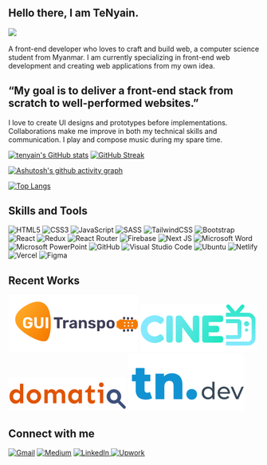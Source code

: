 ## Hello there, I am **TeNyain**.
![](https://komarev.com/ghpvc/?username=T-N9)

A front-end developer who loves to craft and build web, a computer science student from Myanmar. I am currently specializing in front-end web development and creating web applications from my own idea.
## “My goal is to deliver a front-end stack from scratch to well-performed websites.”
I love to create UI designs and prototypes before implementations. Collaborations make me improve in both my technical skills and communication. I play and compose music during my spare time.

[![tenyain's GitHub stats](https://github-readme-stats.vercel.app/api?username=T-N9&theme=tokyonight)](https://github.com/T-N9/github-readme-stats)
[![GitHub Streak](https://streak-stats.demolab.com/?user=T-N9)](https://git.io/streak-stats)

[![Ashutosh's github activity graph](https://activity-graph.herokuapp.com/graph?username=T-N9&theme=react-dark)](https://github.com/ashutosh00710/github-readme-activity-graph)

[![Top Langs](https://github-readme-stats.vercel.app/api/top-langs/?username=T-N9&layout=compact)](https://github.com/anuraghazra/github-readme-stats)

## Skills and Tools
![HTML5](https://img.shields.io/badge/html5-%23E34F26.svg?style=for-the-badge&logo=html5&logoColor=white) ![CSS3](https://img.shields.io/badge/css3-%231572B6.svg?style=for-the-badge&logo=css3&logoColor=white) ![JavaScript](https://img.shields.io/badge/javascript-%23323330.svg?style=for-the-badge&logo=javascript&logoColor=%23F7DF1E) ![SASS](https://img.shields.io/badge/SASS-hotpink.svg?style=for-the-badge&logo=SASS&logoColor=white)  ![TailwindCSS](https://img.shields.io/badge/tailwindcss-%2338B2AC.svg?style=for-the-badge&logo=tailwind-css&logoColor=white) ![Bootstrap](https://img.shields.io/badge/bootstrap-%23563D7C.svg?style=for-the-badge&logo=bootstrap&logoColor=white) ![React](https://img.shields.io/badge/react-%2320232a.svg?style=for-the-badge&logo=react&logoColor=%2361DAFB) ![Redux](https://img.shields.io/badge/redux-%23593d88.svg?style=for-the-badge&logo=redux&logoColor=white) ![React Router](https://img.shields.io/badge/React_Router-CA4245?style=for-the-badge&logo=react-router&logoColor=white) ![Firebase](https://img.shields.io/badge/Firebase-039BE5?style=for-the-badge&logo=Firebase&logoColor=white) ![Next JS](https://img.shields.io/badge/Next-black?style=for-the-badge&logo=next.js&logoColor=white) ![Microsoft Word](https://img.shields.io/badge/Microsoft_Word-2B579A?style=for-the-badge&logo=microsoft-word&logoColor=white) ![Microsoft PowerPoint](https://img.shields.io/badge/Microsoft_PowerPoint-B7472A?style=for-the-badge&logo=microsoft-powerpoint&logoColor=white)  ![GitHub](https://img.shields.io/badge/github-%23121011.svg?style=for-the-badge&logo=github&logoColor=white) ![Visual Studio Code](https://img.shields.io/badge/Visual%20Studio%20Code-0078d7.svg?style=for-the-badge&logo=visual-studio-code&logoColor=white) ![Ubuntu](https://img.shields.io/badge/Ubuntu-E95420?style=for-the-badge&logo=ubuntu&logoColor=white) ![Netlify](https://img.shields.io/badge/netlify-%23000000.svg?style=for-the-badge&logo=netlify&logoColor=#00C7B7) ![Vercel](https://img.shields.io/badge/vercel-%23000000.svg?style=for-the-badge&logo=vercel&logoColor=white) ![Figma](https://img.shields.io/badge/figma-%23F24E1E.svg?style=for-the-badge&logo=figma&logoColor=white) 

## Recent Works
[![Gui-Transpo](https://raw.githubusercontent.com/T-N9/T-N9/main/Logo-2.png)](https://github.com/tenyain/gui-transposer-2022) [![CINE](https://raw.githubusercontent.com/T-N9/T-N9/main/CINE%20logo%201.png)](https://github.com/tenyain/cine-2.0)   [![enter image description here](https://raw.githubusercontent.com/T-N9/T-N9/main/domatio-logo%201.png)](https://github.com/T-N9/domatio-react)     [![enter image description here](https://raw.githubusercontent.com/T-N9/T-N9/main/tn%20logo%201.png)](https://github.com/T-N9/tn-porfolio-frontend)

## Connect with me
 
[![Gmail](https://img.shields.io/badge/Gmail-D14836?style=for-the-badge&logo=gmail&logoColor=white)](mailto:tenyainmoelwin@gmail.com) [![Medium](https://img.shields.io/badge/Medium-12100E?style=for-the-badge&logo=medium&logoColor=white)](https://medium.com/@tenyainmoelwin)  [![LinkedIn](https://img.shields.io/badge/linkedin-%230077B5.svg?style=for-the-badge&logo=linkedin&logoColor=white) ](https://www.linkedin.com/in/te-nyain-moe-lwin-80b4a11a4/)  [![Upwork](https://img.shields.io/badge/UpWork-6FDA44?style=for-the-badge&logo=Upwork&logoColor=white)](https://www.upwork.com/freelancers/~0153846e29cab0fe28)
